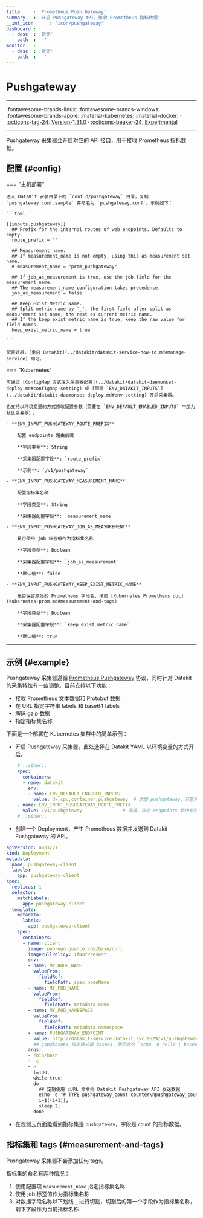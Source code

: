 ```yaml
---
title     : 'Prometheus Push Gateway'
summary   : '开启 Pushgateway API，接收 Prometheus 指标数据'
__int_icon      : 'icon/pushgateway'
dashboard :
  - desc  : '暂无'
    path  : '-'
monitor   :
  - desc  : '暂无'
    path  : '-'
---
```


<!-- markdownlint-disable MD025 -->
# Pushgateway
<!-- markdownlint-enable -->
---

:fontawesome-brands-linux: :fontawesome-brands-windows: :fontawesome-brands-apple: :material-kubernetes: :material-docker: · [:octicons-tag-24: Version-1.31.0](../datakit/changelog.md#cl-1.31.0) · [:octicons-beaker-24: Experimental](../datakit/index.md#experimental)

---

Pushgateway 采集器会开启对应的 API 接口，用于接收 Prometheus 指标数据。

## 配置  {#config}

<!-- markdownlint-disable MD046 -->

=== "主机部署"

    进入 DataKit 安装目录下的 `conf.d/pushgateway` 目录，复制 `pushgateway.conf.sample` 并命名为 `pushgateway.conf`。示例如下：

    ```toml
        
    [[inputs.pushgateway]]
      ## Prefix for the internal routes of web endpoints. Defaults to empty.
      route_prefix = ""
    
      ## Measurement name.
      ## If measurement_name is not empty, using this as measurement set name.
      # measurement_name = "prom_pushgateway"
    
      ## If job_as_measurement is true, use the job field for the measurement name.
      ## The measurement_name configuration takes precedence.
      job_as_measurement = false
    
      ## Keep Exist Metric Name.
      ## Split metric name by '_', the first field after split as measurement set name, the rest as current metric name.
      ## If the keep_exist_metric_name is true, keep the raw value for field names.
      keep_exist_metric_name = true
    
    ```

    配置好后，[重启 DataKit](../datakit/datakit-service-how-to.md#manage-service) 即可。

=== "Kubernetes"

    可通过 [ConfigMap 方式注入采集器配置](../datakit/datakit-daemonset-deploy.md#configmap-setting) 或 [配置 `ENV_DATAKIT_INPUTS`](../datakit/datakit-daemonset-deploy.md#env-setting) 开启采集器。

    也支持以环境变量的方式修改配置参数（需要在 `ENV_DEFAULT_ENABLED_INPUTS` 中加为默认采集器）：

    - **ENV_INPUT_PUSHGATEWAY_ROUTE_PREFIX**
    
        配置 endpoints 路由前缀
    
        **字段类型**: String
    
        **采集器配置字段**: `route_prefix`
    
        **示例**: `/v1/pushgateway`
    
    - **ENV_INPUT_PUSHGATEWAY_MEASUREMENT_NAME**
    
        配置指标集名称
    
        **字段类型**: String
    
        **采集器配置字段**: `measurement_name`
    
    - **ENV_INPUT_PUSHGATEWAY_JOB_AS_MEASUREMENT**
    
        是否使用 job 标签值作为指标集名称
    
        **字段类型**: Boolean
    
        **采集器配置字段**: `job_as_measurement`
    
        **默认值**: false
    
    - **ENV_INPUT_PUSHGATEWAY_KEEP_EXIST_METRIC_NAME**
    
        是否保留原始的 Prometheus 字段名，详见 [Kubernetes Prometheus doc](kubernetes-prom.md#measurement-and-tags)
    
        **字段类型**: Boolean
    
        **采集器配置字段**: `keep_exist_metric_name`
    
        **默认值**: true

<!-- markdownlint-enable -->

---

## 示例 {#example}

Pushgateway 采集器遵循 [Prometheus Pushgateway](https://github.com/prometheus/pushgateway?tab=readme-ov-file#prometheus-pushgateway) 协议，同时针对 Datakit 的采集特性有一些调整。目前支持以下功能：

- 接收 Prometheus 文本数据和 Protobuf 数据
- 在 URL 指定字符串 labels 和 base64 labels
- 解码 gzip 数据
- 指定指标集名称

下面是一个部署在 Kubernetes 集群中的简单示例：

- 开启 Pushgateway 采集器。此处选择在 Datakit YAML 以环境变量的方式开启。

```yaml
    # ..other..
    spec:
      containers:
      - name: datakit
        env:
        - name: ENV_DEFAULT_ENABLED_INPUTS
          value: dk,cpu,container,pushgateway  # 添加 pushgateway，开启采集器
    - name: ENV_INPUT_PUSHGATEWAY_ROUTE_PREFIX
      value: /v1/pushgateway               # 选填，指定 endpoints 路由前缀，目标路由会变成 "/v1/pushgateway/metrics"
    # ..other..
```

- 创建一个 Deployment，产生 Prometheus 数据并发送到 Datakit Pushgateway 的 API。

```yaml
apiVersion: apps/v1
kind: Deployment
metadata:
  name: pushgateway-client
  labels:
    app: pushgateway-client
spec:
  replicas: 1
  selector:
    matchLabels:
      app: pushgateway-client
  template:
    metadata:
      labels:
        app: pushgateway-client
    spec:
      containers:
      - name: client
        image: pubrepo.guance.com/base/curl
        imagePullPolicy: IfNotPresent
        env:
        - name: MY_NODE_NAME
          valueFrom:
            fieldRef:
              fieldPath: spec.nodeName
        - name: MY_POD_NAME
          valueFrom:
            fieldRef:
              fieldPath: metadata.name
        - name: MY_POD_NAMESPACE
          valueFrom:
            fieldRef:
              fieldPath: metadata.namespace
        - name: PUSHGATEWAY_ENDPOINT
          value: http://datakit-service.datakit.svc:9529/v1/pushgateway/metrics/job@base64/aGVsbG8=/node/$(MY_NODE_NAME)/pod/$(MY_POD_NAME)/namespace/$(MY_POD_NAMESPACE)
          ## job@base64 指定格式是 base64，使用命令 `echo -n hello | base64` 生成值 'aGVsbG8='
        args:
        - /bin/bash
        - -c
        - >
          i=100;
          while true;
          do
            ## 定期使用 cURL 命令向 Datakit Pushgateway API 发送数据
            echo -e "# TYPE pushgateway_count counter\npushgateway_count{name=\"client\"} $i" | curl --data-binary @- $PUSHGATEWAY_ENDPOINT;
            i=$((i+1));
            sleep 2;
          done
```

- 在观测云页面能看到指标集是 `pushgateway`，字段是 `count` 的指标数据。

## 指标集和 tags {#measurement-and-tags}

Pushgateway 采集器不会添加任何 tags。

指标集的命名有两种情况：

1. 使用配置项 `measurement_name` 指定指标集名称
1. 使用 job 标签值作为指标集名称
1. 对数据字段名称以下划线 `_` 进行切割，切割后的第一个字段作为指标集名称，剩下字段作为当前指标名称
